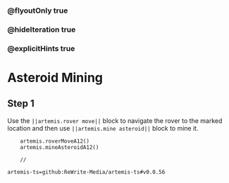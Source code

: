 ### @flyoutOnly true
### @hideIteration true
### @explicitHints true

# Asteroid Mining

## Step 1
Use the ``||artemis.rover move||`` block to navigate the rover to the marked location and then use ``||artemis.mine asteroid||`` block to mine it.

```ghost
    artemis.roverMoveA12()
    artemis.mineAsteroidA12()
```
```template
    //
```

```package
artemis-ts=github:ReWrite-Media/artemis-ts#v0.0.56
```